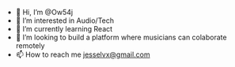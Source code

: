 - 👋 Hi, I’m @Ow54j
- 👀 I’m interested in Audio/Tech
- 🌱 I’m currently learning React
- 💞️ I’m looking to build a platform where musicians can colaborate remotely 
- 📫 How to reach me jesselvx@gmail.com

<!---
Ow54j/Ow54j is a ✨ special ✨ repository because its `README.md` (this file) appears on your GitHub profile.
You can click the Preview link to take a look at your changes.
--->
